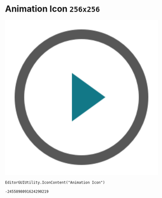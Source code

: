 # Animation Icon `256x256`
<img src="/img/Animation%20Icon.png" width=512 height=512>

``` CSharp
EditorGUIUtility.IconContent("Animation Icon")
```
```
-2455898091624290219
```
